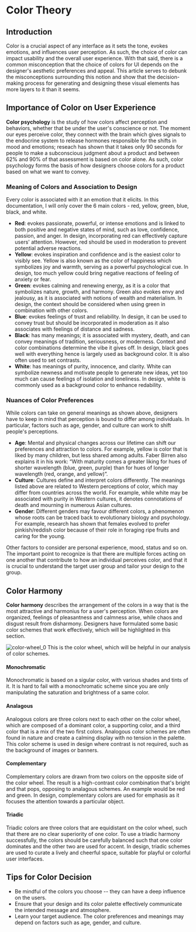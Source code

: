 # Color Theory

## Introduction
Color is a crucial aspect of any interface as it sets the tone, evokes emotions, and influences user perception. As such, the choice of color can impact usability and the overall user experience. With that said, there is a common misconception that the choice of colors for UI depends on the designer's aesthetic preferences and appeal. This article serves to debunk the misconceptions surrounding this notion and show that the decision-making process for generating and designing these visual elements has more layers to it than it seems.

## Importance of Color on User Experience
**Color psychology** is the study of how colors affect perception and behaviors, whether that be under the user's conscience or not. The moment our eyes perceive color, they connect with the brain which gives signals to the endocrine system to release hormones responsible for the shifts in mood and emotions; reseach has shown that it takes only 90 seconds for people to make a subconscious judgment about a product and between 62% and 90% of that assessment is based on color alone. As such, color psychology forms the basis of how designers choose colors for a product based on what we want to convey.

### Meaning of Colors and Association to Design
Every color is associated with it an emotion that it elicits. In this documentation, I will only cover the 6 main colors - red, yellow, green, blue, black, and white. 
* **Red**: evokes passionate, powerful, or intense emotions and is linked to both positive and negative states of mind, such as love, confidence, passion, and anger. In design, incorporating red can effectively capture users' attention. However, red should be used in moderation to prevent potential adverse reactions.
* **Yellow**: evokes inspiration and confidence and is the easiest color to visibly see. Yellow is also known as the color of happiness which symbolizes joy and warmth, serving as a powerful psychological cue. In design, too much yellow could bring negative reactions of feeling of anxiety or fear.
* **Green**: evokes calming and renewing energy, as it is a color that symbolizes nature, growth, and harmony. Green also evokes envy and jealousy, as it is associated with notions of wealth and materialism. In design, the context should be considered when using green in combination with other colors.
* **Blue**: evokes feelings of trust and reliability. In design, it can be used to convey trust but should be incorporated in moderation as it also associates with feelings of distance and sadness.
* **Black**: has many meanings; it is associated with mystery, death, and can convey meanings of tradition, seriousness, or moderness. Context and color combinations determine the vibe it gives off. In design, black goes well with everything hence is largely used as background color. It is also often used to set contrasts.
* **White**: has meanings of purity, innocence, and clarity. White can symbolize newness and motivate people to generate new ideas, yet too much can cause feelings of isolation and loneliness. In design, white is commonly used as a background color to enhance redability.

### Nuances of Color Preferences
While colors can take on general meanings as shown above, designers have to keep in mind that perception is bound to differ among individuals. In particular, factors such as age, gender, and culture can work to shift people's perceptions. 
* **Age**: Mental and physical changes across our lifetime can shift our preferences and attraction to colors. For example, yellow is color that is liked by many children, but less shared among adults. Faber Birren also explains it in his work: “With maturity comes a greater liking for hues of shorter wavelength (blue, green, purple) than for hues of longer wavelength (red, orange, and yellow)”.
* **Culture**: Cultures define and interpret colors differently. The meanings listed above are related to Western perceptions of color, which may differ from countries across the world. For example, while white may be associated with purity in Western cultures, it denotes connotations of death and mourning in numerous Asian cultures.
* **Gender**: Different genders may favour different colors, a phenomenon whose roots can be traced back to evolutionary biology and psychology. For example, research has shown that females evolved to prefer pinkish/reddish color because of their role in foraging ripe fruits and caring for the young. 

Other factors to consider are personal experience, mood, status and so on. The important point to recognize is that there are multiple forces acting on one another that contribute to how an individual perceives color, and that it is crucial to understand the target user group and tailor your design to the group. 

## Color Harmony
**Color harmony** describes the arrangement of the colors in a way that is the most attractive and harmonius for a user's perception. When colors are organized, feelings of pleasantness and calmness arise, while chaos and disgust result from disharmony. Designers have formulated some basic color schemes that work effectively, which will be highlighted in this section. 

![color-wheel_0](https://github.com/learning-software-engineering/learning-software-engineering.github.io/assets/107783734/62cafc9d-4655-46e3-b19e-f3fa30548daf)
This is the color wheel, which will be helpful in our analysis of color schemes. 

#### Monochromatic
Monochromatic is based on a sigular color, with various shades and tints of it. It is hard to fail with a monochromatic scheme since you are only manipulating the saturation and brightness of a same color. 
#### Analagous
Analogous colors are three colors next to each other on the color wheel, which are composed of a dominant color, a supporting color, and a third color that is a mix of the two first colors. Analogous color schemes are often found in nature and create a calming display with no tension in the palette. This color scheme is used in design where contrast is not required, such as the background of images or banners. 
#### Complementary
Complementary colors are drawn from two colors on the opposite side of the color wheel. The result is a high-contrast color combination that's bright and that pops, opposing to analagous schemes. An example would be red and green. In design, complementary colors are used for emphasis as it focuses the attention towards a particular object.
#### Triadic
Triadic colors are three colors that are equidistant on the color wheel, such that there are no clear superiority of one color. To use a triadic harmony successfully, the colors should be carefully balanced such that one color dominates and the other two are used for accent. In design, triadic schemes are used to curate a lively and cheerful space, suitable for playful or colorful user interfaces.

## Tips for Color Decision
* Be mindful of the colors you choose -- they can have a deep influence on the users.
* Ensure that your design and its color palette effectively communicate the intended message and atmosphere.
* Learn your target audience. The color preferences and meanings may depend on factors such as age, gender, and culture.

